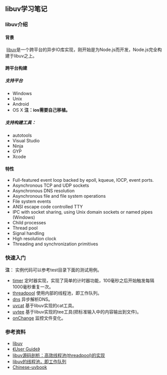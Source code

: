 ## libuv学习笔记

### libuv介绍

#### 背景

​	[libuv](http://libuv.org/)是一个跨平台的异步IO库实现，刚开始是为Node.js而开发，Node.js完全构建于libuv之上。

#### 跨平台构建

##### 支持平台

+ Windows
+ Unix
+ Android
+ OS X   **注：ios需要自己移植。**

##### 支持构建工具：

+ autotools
+ Visual Studio
+ Ninja
+ GYP
+ Xcode

#### 特性

- Full-featured event loop backed by epoll, kqueue, IOCP, event ports.
- Asynchronous TCP and UDP sockets
- Asynchronous DNS resolution
- Asynchronous file and file system operations
- File system events
- ANSI escape code controlled TTY
- IPC with socket sharing, using Unix domain sockets or named pipes (Windows)
- Child processes
- Thread pool
- Signal handling
- High resolution clock
- Threading and synchronization primitives

### 快速入门

**注**： 实例代码可以参考test目录下面的测试用例。

+ [timer](./timer/timer.c) 定时器实现，实现了简单的计时器功能，100毫秒之后开始触发每隔1000毫秒重复一次。
+ [threadpool](./threadpool/threadpool.c) 使用内部的线程池，即工作队列。
+ [dns](./dns/dns.c) 异步解析DNS。
+ [uvcat](./uvcat/main.c) 基于libuv实现的cat工具。
+ [uvtee](./uvtee/main.c) 基于libuv实现的tee工具(把标准输入中的内容输出到文件)。
+ [onChange](./onchange/main.c) 监控文件变化。

### 参考资料

+ [libuv](http://libuv.org/)
+ [《User Guide》](http://docs.libuv.org/en/v1.x/guide.html)
+ [libuv源码剖析：高效线程池(threadpool)的实现](http://www.cnblogs.com/chenyangyao/p/libuv_threadpool.html)
+ [libuv的线程池，即工作队列](http://blog.csdn.net/lc250123/article/details/52619314)
+ [Chinese-uvbook](https://github.com/feixiao/Chinese-uvbook)

